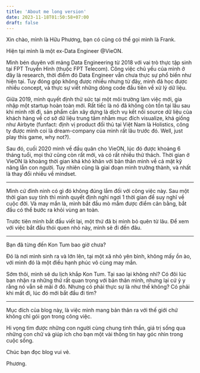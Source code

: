 ```yaml
---
title: 'About me long version'
date: 2023-11-18T01:50:58+07:00
draft: false
---
```

Xin chào, mình là Hữu Phương, bạn có cũng có thể gọi mình là Frank.

Hiện tại mình là một ex-Data Engineer @VieON.

Mình bén duyên với mảng Data Engineering từ 2018 với vai trò thực tập sinh tại FPT Truyền Hình (thuộc FPT Telecom). Công việc chủ yếu của mình ở đây là research, thời điểm đó Data Engineer vẫn chưa thực sự phổ biến như hiện tại. Tuy đóng góp không được nhiều nhưng từ đây, mình đã học được nhiều concept, và thực sự viết những dòng code đầu tiên về xử lý dữ liệu.

Giữa 2019, mình quyết định thử sức tại một môi trường làm việc mới, gia nhập một startup hoàn toàn mới. Rất tiếc là nó đã không còn tồn tại lâu sau khi mình rời đi, sản phẩm cần xây dựng là dịch vụ kết nối source dữ liệu của khách hàng về cơ sở dữ liệu trung tâm nhằm mục đích visualize, khá giống như Airbyte (funfact: định vị product đối thủ tại Việt Nam là Holistics, công ty được mình coi là dream-company của mình rất lâu trước đó. Well, just play this game, why not?).

Sau đó, cuối 2020 mình về đầu quân cho VieON, lúc đó được khoảng 6 tháng tuổi, mọi thứ cũng còn rất mới, và có rất nhiều thử thách. Thời gian ở VieON là khoảng thời gian khá khó khăn với bản thân mình về cả mặt kỹ năng lẫn con người. Tuy nhiên cũng là giai đoạn mình trưởng thành, và nhất là thay đổi nhiều về mindset.

---
Mình cứ đinh ninh có gì đó không đúng lắm đối với công việc này. Sau một thời gian suy tính thì mình quyết định nghỉ ngơi 1 thời gian để suy nghĩ về cuộc đời.
Và may mắn là, mình bắt đầu mò mẫm được điểm cân bằng, bắt đầu có thể bước ra khỏi vùng an toàn.

Trước tiên mình bắt đầu viết lại, một thứ đã bị mình bỏ quên từ lâu. Để xem với việc bắt đầu thói quen nhỏ này, mình sẽ đi đến đâu.

---
Bạn đã từng đến Kon Tum bao giờ chưa?

Đó là nơi mình sinh ra và lớn lên, tại một xã nhỏ yên bình, không mấy ồn ào, với mình đó là một điều hạnh phúc vô cùng may mắn.

Sớm thôi, mình sẽ du lịch khắp Kon Tum. Tại sao lại không nhỉ? Có đôi lúc bạn nhận ra những thứ rất quan trọng với bản thân mình, nhưng lại cứ ỷ y rằng nó vẫn sẽ mãi ở đó. Nhưng có phải thực sự là như thế không? Có phải khi mất đi, lúc đó mới bắt đầu đi tìm?

---
Mục đích của blog này, là việc mình mang bản thân ra với thế giới chứ không chỉ gói gọn trong công việc.

Hi vọng tìm được những con người cùng chung tinh thần, giá trị sống qua những con chữ và giúp ích cho bạn một vài thông tin hay góc nhìn trong cuộc sống.

Chúc bạn đọc blog vui vẻ.

Phương.

